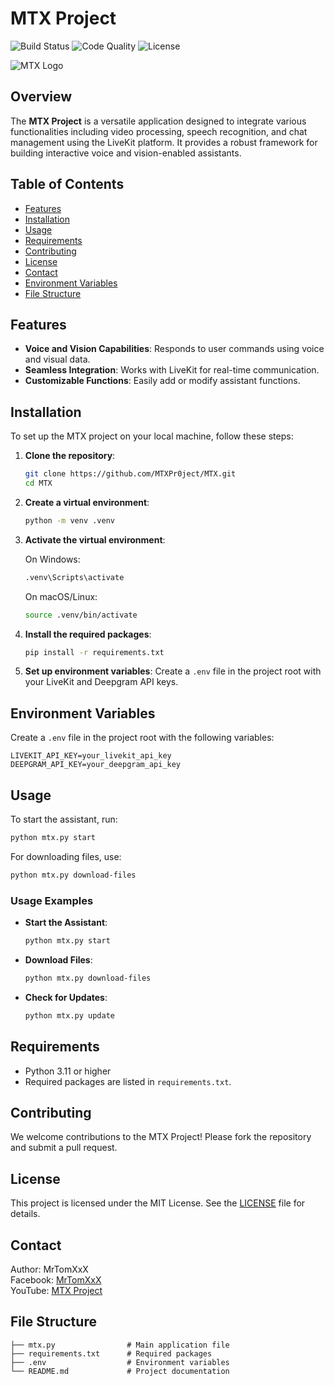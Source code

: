 # MTX Project

![Build Status](https://img.shields.io/badge/build-passing-brightgreen)
![Code Quality](https://img.shields.io/badge/code%20quality-A%2B-green)
![License](https://img.shields.io/badge/license-MIT-blue)

![MTX Logo](https://via.placeholder.com/150)  <!-- Replace with your actual logo link -->

## Overview

The **MTX Project** is a versatile application designed to integrate various functionalities including video processing, speech recognition, and chat management using the LiveKit platform. It provides a robust framework for building interactive voice and vision-enabled assistants.

## Table of Contents

- [Features](#features)
- [Installation](#installation)
- [Usage](#usage)
- [Requirements](#requirements)
- [Contributing](#contributing)
- [License](#license)
- [Contact](#contact)
- [Environment Variables](#environment-variables)
- [File Structure](#file-structure)

## Features

- **Voice and Vision Capabilities**: Responds to user commands using voice and visual data.
- **Seamless Integration**: Works with LiveKit for real-time communication.
- **Customizable Functions**: Easily add or modify assistant functions.

## Installation

To set up the MTX project on your local machine, follow these steps:

1. **Clone the repository**:
   ```bash
   git clone https://github.com/MTXPr0ject/MTX.git
   cd MTX
   ```

2. **Create a virtual environment**:
   ```bash
   python -m venv .venv
   ```

3. **Activate the virtual environment**:

   On Windows:
   ```bash
   .venv\Scripts\activate
   ```

   On macOS/Linux:
   ```bash
   source .venv/bin/activate
   ```

4. **Install the required packages**:
   ```bash
   pip install -r requirements.txt
   ```

5. **Set up environment variables**: Create a `.env` file in the project root with your LiveKit and Deepgram API keys.

## Environment Variables

Create a `.env` file in the project root with the following variables:

```plaintext
LIVEKIT_API_KEY=your_livekit_api_key
DEEPGRAM_API_KEY=your_deepgram_api_key
```

## Usage

To start the assistant, run:

```bash
python mtx.py start
```

For downloading files, use:

```bash
python mtx.py download-files
```

### Usage Examples

- **Start the Assistant**:
  ```bash
  python mtx.py start
  ```

- **Download Files**:
  ```bash
  python mtx.py download-files
  ```

- **Check for Updates**:
  ```bash
  python mtx.py update
  ```

## Requirements

- Python 3.11 or higher
- Required packages are listed in `requirements.txt`.

## Contributing

We welcome contributions to the MTX Project! Please fork the repository and submit a pull request.

## License

This project is licensed under the MIT License. See the [LICENSE](https://github.com/MTXPr0ject/MTX/blob/main/LICENSE) file for details.


## Contact

Author: MrTomXxX  
Facebook: [MrTomXxX](https://www.facebook.com/MrTomXxX)  
YouTube: [MTX Project](https://www.youtube.com/@mtxproject)

## File Structure

```
├── mtx.py                # Main application file
├── requirements.txt      # Required packages
├── .env                  # Environment variables
└── README.md             # Project documentation
```

